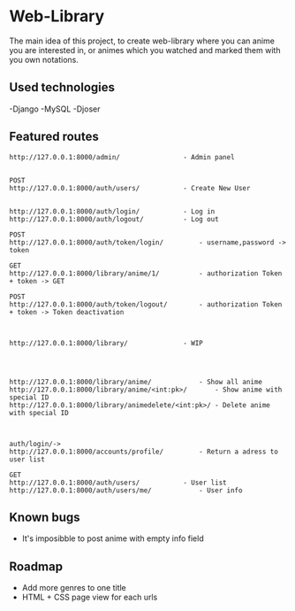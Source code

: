 # Web-Library
The main idea of this project, to create web-library where you can anime you are interested in, or animes which you watched and marked them with you own notations.


## Used technologies
-Django
-MySQL
-Djoser


## Featured routes
    http://127.0.0.1:8000/admin/				- Admin panel


    POST
    http://127.0.0.1:8000/auth/users/			- Create New User


    http://127.0.0.1:8000/auth/login/			- Log in
    http://127.0.0.1:8000/auth/logout/			- Log out

    POST
    http://127.0.0.1:8000/auth/token/login/			- username,password -> token

    GET
    http://127.0.0.1:8000/library/anime/1/			- authorization Token + token -> GET

    POST
    http://127.0.0.1:8000/auth/token/logout/		- authorization Token + token -> Token deactivation



    http://127.0.0.1:8000/library/				- WIP




    http://127.0.0.1:8000/library/anime/			- Show all anime
    http://127.0.0.1:8000/library/anime/<int:pk>/		- Show anime with special ID
    http://127.0.0.1:8000/library/animedelete/<int:pk>/	- Delete anime with special ID



    auth/login/->
    http://127.0.0.1:8000/accounts/profile/			- Return a adress to user list

    GET
    http://127.0.0.1:8000/auth/users/			- User list
    http://127.0.0.1:8000/auth/users/me/			- User info


## Known bugs
 - It's imposibble to post anime with empty info field


## Roadmap
 - Add more genres to one title
 - HTML + CSS page view for each urls